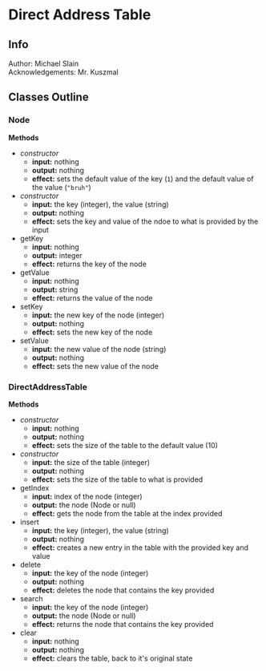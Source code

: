 # Direct Address Table

## Info

Author: Michael Slain <br>
Acknowledgements: Mr. Kuszmal

## Classes Outline

### Node

**Methods**

-   _constructor_
    -   **input:** nothing
    -   **output:** nothing
    -   **effect:** sets the default value of the key (`1`) and the default value of the value (`"bruh"`)
-   _constructor_
    -   **input:** the key (integer), the value (string)
    -   **output:** nothing
    -   **effect:** sets the key and value of the ndoe to what is provided by the input
-   getKey
    -   **input:** nothing
    -   **output:** integer
    -   **effect:** returns the key of the node
-   getValue
    -   **input:** nothing
    -   **output:** string
    -   **effect:** returns the value of the node
-   setKey
    -   **input:** the new key of the node (integer)
    -   **output:** nothing
    -   **effect:** sets the new key of the node
-   setValue
    -   **input:** the new value of the node (string)
    -   **output:** nothing
    -   **effect:** sets the new value of the node

### DirectAddressTable

**Methods**

-   _constructor_
    -   **input:** nothing
    -   **output:** nothing
    -   **effect:** sets the size of the table to the default value (10)
-   _constructor_
    -   **input:** the size of the table (integer)
    -   **output:** nothing
    -   **effect:** sets the size of the table to what is provided
-   getIndex
    -   **input:** index of the node (integer)
    -   **output:** the node (Node or null)
    -   **effect:** gets the node from the table at the index provided
-   insert
    -   **input:** the key (integer), the value (string)
    -   **output:** nothing
    -   **effect:** creates a new entry in the table with the provided key and value
-   delete
    -   **input:** the key of the node (integer)
    -   **output:** nothing
    -   **effect:** deletes the node that contains the key provided
-   search
    -   **input:** the key of the node (integer)
    -   **output:** the node (Node or null)
    -   **effect:** returns the node that contains the key provided
-   clear
    -   **input:** nothing
    -   **output:** nothing
    -   **effect:** clears the table, back to it's original state
